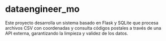 # dataengineer_mo
Este proyecto desarrolla un sistema basado en Flask y SQLite que procesa archivos CSV con coordenadas y consulta códigos postales a través de una API externa, garantizando la limpieza y validez de los datos.
